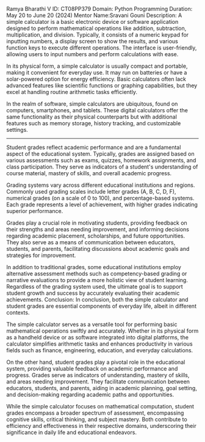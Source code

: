Ramya Bharathi V
ID: CT08PP379
Domain: Python Programming
Duration: May 20 to June 20 (2024)
Mentor Name:Sravani Gouni
Description:
A simple calculator is a basic electronic device or software application designed to perform mathematical operations like addition, subtraction, multiplication, and division. Typically, it consists of a numeric keypad for inputting numbers, a display screen to show the results, and various function keys to execute different operations. The interface is user-friendly, allowing users to input numbers and perform calculations with ease.

In its physical form, a simple calculator is usually compact and portable, making it convenient for everyday use. It may run on batteries or have a solar-powered option for energy efficiency. Basic calculators often lack advanced features like scientific functions or graphing capabilities, but they excel at handling routine arithmetic tasks efficiently.

In the realm of software, simple calculators are ubiquitous, found on computers, smartphones, and tablets. These digital calculators offer the same functionality as their physical counterparts but with additional features such as memory storage, history tracking, and customizable settings.

---

Student grades reflect academic performance and are a fundamental aspect of the educational system. Typically, grades are assigned based on various assessments such as exams, quizzes, homework assignments, and class participation. They serve as indicators of a student's understanding of course material, mastery of skills, and overall academic progress.

Grading systems vary across different educational institutions and regions. Commonly used grading scales include letter grades (A, B, C, D, F), numerical grades (on a scale of 0 to 100), and percentage-based systems. Each grade represents a level of achievement, with higher grades indicating superior performance.

Grades play a crucial role in motivating students, providing feedback on their strengths and areas needing improvement, and informing decisions regarding academic placement, scholarships, and future opportunities. They also serve as a means of communication between educators, students, and parents, facilitating discussions about academic goals and strategies for improvement.

In addition to traditional grades, some educational institutions employ alternative assessment methods such as competency-based grading or narrative evaluations to provide a more holistic view of student learning. Regardless of the grading system used, the ultimate goal is to support student growth and success by accurately evaluating their academic achievements.
Conclusion:
In conclusion, both the simple calculator and student grades are essential components of everyday life, albeit in different contexts. 

The simple calculator serves as a versatile tool for performing basic mathematical operations swiftly and accurately. Whether in its physical form as a handheld device or as software integrated into digital platforms, the calculator simplifies arithmetic tasks and enhances productivity in various fields such as finance, engineering, education, and everyday calculations.

On the other hand, student grades play a pivotal role in the educational system, providing valuable feedback on academic performance and progress. Grades serve as indicators of understanding, mastery of skills, and areas needing improvement. They facilitate communication between educators, students, and parents, aiding in academic planning, goal setting, and decision-making regarding academic paths and opportunities.

While the simple calculator focuses on mathematical computation, student grades encompass a broader spectrum of assessment, encompassing cognitive skills, critical thinking, and subject mastery. Both contribute to efficiency and effectiveness in their respective domains, underscoring their significance in daily life and educational endeavors.
